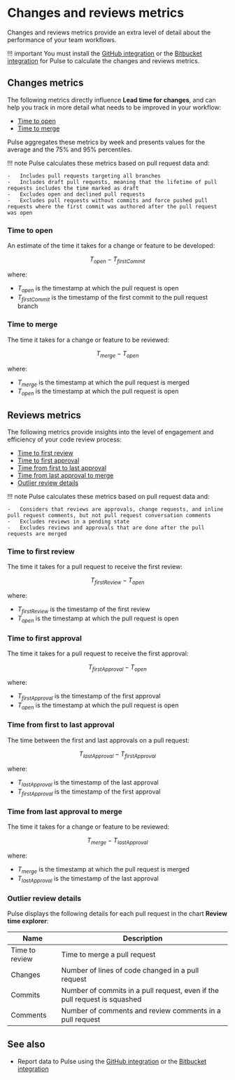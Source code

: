 # Changes and reviews metrics

Changes and reviews metrics provide an extra level of detail about the performance of your team workflows.

!!! important
    You must install the [GitHub integration](../one-click-integrations/github-integration.md) or the [Bitbucket integration](../one-click-integrations/bitbucket-integration.md) for Pulse to calculate the changes and reviews metrics.

## Changes metrics

The following metrics directly influence **Lead time for changes**, and can help you track in more detail what needs to be improved in your workflow:

-   [Time to open](#time-to-open)
-   [Time to merge](#time-to-merge)

Pulse aggregates these metrics by week and presents values for the average and the 75% and 95% percentiles.

!!! note
    Pulse calculates these metrics based on pull request data and:

    -   Includes pull requests targeting all branches
    -   Includes draft pull requests, meaning that the lifetime of pull requests includes the time marked as draft
    -   Excludes open and declined pull requests
    -   Excludes pull requests without commits and force pushed pull requests where the first commit was authored after the pull request was open

### Time to open

An estimate of the time it takes for a change or feature to be developed:

$$
T_{open} - T_{firstCommit}
$$

where:

-   $T_{open}$ is the timestamp at which the pull request is open
-   $T_{firstCommit}$ is the timestamp of the first commit to the pull request branch

### Time to merge

The time it takes for a change or feature to be reviewed:

$$
T_{merge} - T_{open}
$$

where:

-   $T_{merge}$ is the timestamp at which the pull request is merged
-   $T_{open}$ is the timestamp at which the pull request is open

## Reviews metrics

The following metrics provide insights into the level of engagement and efficiency of your code review process:

-   [Time to first review](#time-to-first-review)
-   [Time to first approval](#time-to-first-approval)
-   [Time from first to last approval](#time-from-first-to-last-approval)
-   [Time from last approval to merge](#time-from-last-approval-to-merge)
-   [Outlier review details](#outlier-review-details)

!!! note
    Pulse calculates these metrics based on pull request data and:

    -   Considers that reviews are approvals, change requests, and inline pull request comments, but not pull request conversation comments
    -   Excludes reviews in a pending state
    -   Excludes reviews and approvals that are done after the pull requests are merged

### Time to first review

The time it takes for a pull request to receive the first review:

$$
T_{firstReview} - T_{open}
$$

where:

-   $T_{firstReview}$ is the timestamp of the first review
-   $T_{open}$ is the timestamp at which the pull request is open

### Time to first approval

The time it takes for a pull request to receive the first approval:

$$
T_{firstApproval} - T_{open}
$$

where:

-   $T_{firstApproval}$ is the timestamp of the first approval
-   $T_{open}$ is the timestamp at which the pull request is open

### Time from first to last approval

The time between the first and last approvals on a pull request:

$$
T_{lastApproval} - T_{firstApproval}
$$

where:

-   $T_{lastApproval}$ is the timestamp of the last approval
-   $T_{firstApproval}$ is the timestamp of the first approval

### Time from last approval to merge

The time it takes for a change or feature to be reviewed:

$$
T_{merge} - T_{lastApproval}
$$

where:

-   $T_{merge}$ is the timestamp at which the pull request is merged
-   $T_{lastApproval}$ is the timestamp of the last approval

### Outlier review details

Pulse displays the following details for each pull request in the chart **Review time explorer**:

| Name           | Description                                                               |
| -------------- | ------------------------------------------------------------------------- |
| Time to review | Time to merge a pull request                                              |
| Changes        | Number of lines of code changed in a pull request                         |
| Commits        | Number of commits in a pull request, even if the pull request is squashed |
| Comments       | Number of comments and review comments in a pull request                  |

## See also

-   Report data to Pulse using the [GitHub integration](../one-click-integrations/github-integration.md) or the [Bitbucket integration](../one-click-integrations/bitbucket-integration.md)
